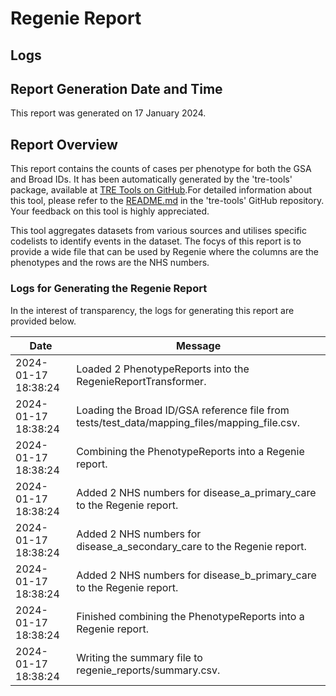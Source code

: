# Regenie Report

## Logs

## Report Generation Date and Time

This report was generated on 17 January 2024.

## Report Overview

This report contains the counts of cases per phenotype for both the GSA and Broad IDs. It has been automatically generated by the 'tre-tools' package, available at [TRE Tools on GitHub](https://github.com/genes-and-health/tre-tools).For detailed information about this tool, please refer to the [README.md](https://github.com/genes-and-health/tre-tools/blob/main/README.md) in the 'tre-tools' GitHub repository. Your feedback on this tool is highly appreciated.

This tool aggregates datasets from various sources and utilises specific codelists to identify events in the dataset.  The focys of this report is to provide a wide file that can be used by Regenie where the columns are the phenotypes and the rows are the NHS numbers. 

### Logs for Generating the Regenie Report

In the interest of transparency, the logs for generating this report are provided below.

| Date | Message |
| --- | --- |
| 2024-01-17 18:38:24 | Loaded 2 PhenotypeReports into the RegenieReportTransformer. |
| 2024-01-17 18:38:24 | Loading the Broad ID/GSA reference file from tests/test_data/mapping_files/mapping_file.csv. |
| 2024-01-17 18:38:24 | Combining the PhenotypeReports into a Regenie report. |
| 2024-01-17 18:38:24 | Added 2 NHS numbers for disease_a_primary_care to the Regenie report. |
| 2024-01-17 18:38:24 | Added 2 NHS numbers for disease_a_secondary_care to the Regenie report. |
| 2024-01-17 18:38:24 | Added 2 NHS numbers for disease_b_primary_care to the Regenie report. |
| 2024-01-17 18:38:24 | Finished combining the PhenotypeReports into a Regenie report. |
| 2024-01-17 18:38:24 | Writing the summary file to regenie_reports/summary.csv. |


